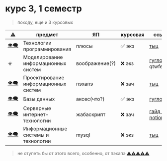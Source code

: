 # курс 3, 1 семестр

> походу, еще и 3 курсовых

 ⚠ | предмет | ЯП | курсовая | ссылка
----|--------|----|----------|-------
[👁‍🗨](https://github.com/GlitchPunkWTF/tp3.1) |Технологии программирования | плюсы | ✅ экз | [тыц](https://github.com/GlitchPunkWTF/course-3.1/tree/main/%D0%A2%D0%B5%D1%85%D0%BD%D0%BE%D0%BB%D0%BE%D0%B3%D0%B8%D0%B8%20%D0%BF%D1%80%D0%BE%D0%B3%D1%80%D0%B0%D0%BC%D0%BC%D0%B8%D1%80%D0%BE%D0%B2%D0%B0%D0%BD%D0%B8%D1%8F)
 ☣ | Моделирование информационных систем | воображение(?) | ❌ экз | [гуглокласс](https://classroom.google.com/) qtwfezp
[👁‍🗨](https://github.com/GlitchPunkWTF/pis3.1) | Проектирование информационных систем | пэхапэ | ❌ зач | [тыц](https://github.com/GlitchPunkWTF/course-3.1/tree/main/%D0%9F%D1%80%D0%BE%D0%B5%D0%BA%D1%82%D0%B8%D1%80%D0%BE%D0%B2%D0%B0%D0%BD%D0%B8%D0%B5%20%D0%B8%D0%BD%D1%84%D0%BE%D1%80%D0%BC%D0%B0%D1%86%D0%B8%D0%BE%D0%BD%D0%BD%D1%8B%D1%85%20%D1%81%D0%B8%D1%81%D1%82%D0%B5%D0%BC)
[👁‍🗨](https://github.com/GlitchPunkWTF/bd3.1) | Базы данных | аксес(что?) | ✅ экз | [гуглодиск](https://drive.google.com/drive/folders/1Ix5n8grb9O0pcadHLGZ3TVp3VoBQHOBU)
 [👁‍🗨](https://github.com/GlitchPunkWTF/sit3.1) | Серверные интернет-технологии | жабаскрипт | ❌ зач | [гайд в notion](https://donstu.notion.site/donstu/ca13efe8eac443d69fe1dc0df18026ed?v=f751a9fb12f344ba80542efb85a096e0)
[👁‍🗨](https://github.com/GlitchPunkWTF/icit3.1) | Информационные системы и технологии | mysql | ❌ экз | [тыц](https://github.com/GlitchPunkWTF/course-3.1/tree/main/%D0%98%D0%A1%D0%B8%D0%A2)

> не отупеть бы от этого всего, особенно, от пэхапэ
> [⚠⚠⚠⚠⚠](https://open.spotify.com/track/2L2iWhBsyosVcxx36iurfa?si=58c7993a07f946e5)
